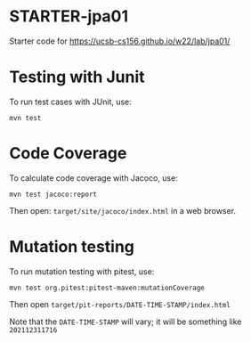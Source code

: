 # STARTER-jpa01

Starter code for https://ucsb-cs156.github.io/w22/lab/jpa01/


# Testing with Junit

To run test cases with JUnit, use:

```
mvn test
```

# Code Coverage

To calculate code coverage with Jacoco, use:

```
mvn test jacoco:report
```

Then open: `target/site/jacoco/index.html` in a web browser.

# Mutation testing

To run mutation testing with pitest, use:

```
mvn test org.pitest:pitest-maven:mutationCoverage
```

Then open `target/pit-reports/DATE-TIME-STAMP/index.html`

Note that the `DATE-TIME-STAMP` will vary; it will be something like `202112311716`
